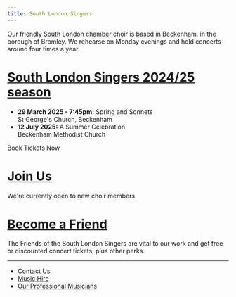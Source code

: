 ```yaml
---
title: South London Singers
---
```


Our friendly South London chamber choir is based in Beckenham, in the borough of Bromley. We rehearse on Monday evenings and hold concerts around four times a year.

# [South London Singers 2024/25 season](box-office)

- **29 March 2025 - 7:45pm:** Spring and Sonnets<br>
  St George's Church, Beckenham
- **12 July 2025:** A Summer Celebration<br>
  Beckenham Methodist Church

[Book Tickets Now](box-office)

# [Join Us](join-us)

We're currently open to new choir members.

# [Become a Friend](friends)

The Friends of the South London Singers are vital to our work and get free or discounted concert tickets, plus other perks.

--------------------------------------------------------------------------------

- [Contact Us](contact)
- [Music Hire](music-hire)
- [Our Professional Musicians](musicians)
